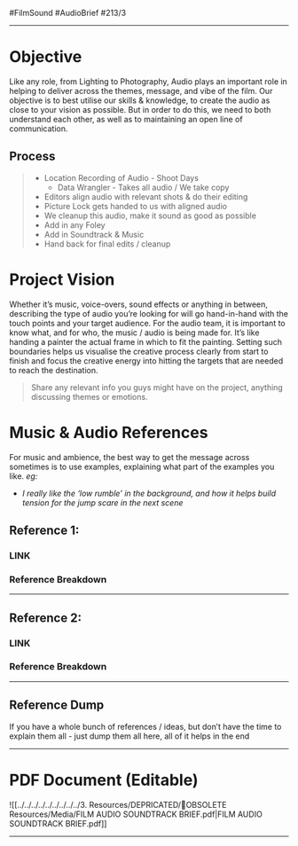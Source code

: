 #FilmSound #AudioBrief #213/3 
- - -
# Objective
Like any role, from Lighting to Photography, Audio plays an important role in helping to deliver across the themes, message, and vibe of the film. Our objective is to best utilise our skills & knowledge, to create the audio as close to your vision as possible. 
But in order to do this, we need to both understand each other, as well as to maintaining an open line of communication.
## Process
>- Location Recording of Audio - Shoot Days
>   - Data Wrangler - Takes all audio / We take copy
> - Editors align audio with relevant shots & do their editing
> - Picture Lock gets handed to us with aligned audio
> - We cleanup this audio, make it sound as good as possible 
> - Add in any Foley
> - Add in Soundtrack & Music
> - Hand back for final edits / cleanup

# Project Vision
Whether it’s music, voice-overs, sound effects or anything in between, describing the type of audio you’re looking for will go hand-in-hand with the touch points and your target audience. For the audio team, it is important to know what, and for who, the music / audio is being made for. It’s like handing a painter the actual frame in which to fit the painting. Setting such boundaries helps us visualise the creative process clearly from start to finish and focus the creative energy into hitting the targets that are needed to reach the destination.

> Share any relevant info you guys might have on the project, anything discussing themes or emotions.

# Music & Audio References
For music and ambience, the best way to get the message across sometimes is to use examples, explaining what part of the examples you like.
*eg:*
- *I really like the ‘low rumble’ in the background, and how it helps build tension for the jump scare in the next scene*

## Reference 1:
### LINK

### Reference Breakdown


---
## Reference 2:
### LINK

### Reference Breakdown


---
## Reference Dump
If you have a whole bunch of references / ideas, but don’t have the time to explain them all - just dump them all here, all of it helps in the end


---
# PDF Document (Editable)
![[../../../../../../../../../3. Resources/DEPRICATED/🧹OBSOLETE Resources/Media/FILM AUDIO  SOUNDTRACK BRIEF.pdf|FILM AUDIO  SOUNDTRACK BRIEF.pdf]]

---
